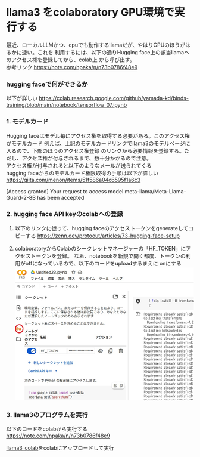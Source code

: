 # llama3 をcolaboratory GPU環境で実行する
最近、ローカルLLMかつ、cpuでも動作するllamaだが、やはりGPUのほうがはるかに速い。これを
利用するには、以下の通りHugging face上の該当llamaへのアクセス権を登録してから、colab上
から呼び出す。  
参考リンク
https://note.com/npaka/n/n73b0786f48e9

### hugging faceで何ができるか
以下が詳しい
https://colab.research.google.com/github/yamada-kd/binds-training/blob/main/notebook/tensorflow_07.ipynb



### 1. モデルカード
Hugging faceはモデル毎にアクセス権を取得する必要がある。このアクセス権がモデルカード
例えば、上記のモデルカードリンクでllama3のモデルページに入るので、下部のほうのアクセス権登録
のリンクから必要情報を登録する。ただし、アクセス権が付与されるまで、数十分かかるので注意。  
アクセス権が付与されると以下のようなメールが送られてくる  
hugging faceからのモデルカード権限取得の手順は以下が詳しい
https://qiita.com/menon/items/51f586a04c6595f1a6c3

[Access granted] Your request to access model meta-llama/Meta-Llama-Guard-2-8B has been accepted

### 2. hugging face API keyのcolabへの登録
1. 以下のリンクに従って、hugging faceのアクセストークンをgenerateしてコピーする
https://zenn.dev/protoout/articles/73-hugging-face-setup

2. colaboratoryからColabのシークレットマネージャーの「HF_TOKEN」にアクセストークンを登録。
なお、notebookを新規で開く都度、トークンの利用がoffになっているので、以下のコードをuploadするまえに
onにする
![colab secret](colab_secret.jpg)

### 3. llama3のプログラムを実行
以下のコードをcolabから実行する  
https://note.com/npaka/n/n73b0786f48e9  

[llama3_colab](llama3_colab.ipynb)をcolabにアップロードして実行  

